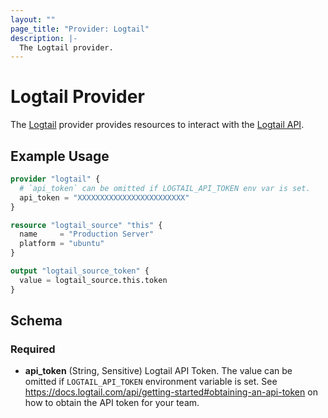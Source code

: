 ```yaml
---
layout: ""
page_title: "Provider: Logtail"
description: |-
  The Logtail provider.
---
```


# Logtail Provider

The [Logtail](https://logtail.com) provider provides resources to interact with the [Logtail API](https://docs.logtail.com/api/getting-started).

## Example Usage

```terraform
provider "logtail" {
  # `api_token` can be omitted if LOGTAIL_API_TOKEN env var is set.
  api_token = "XXXXXXXXXXXXXXXXXXXXXXXX"
}

resource "logtail_source" "this" {
  name     = "Production Server"
  platform = "ubuntu"
}

output "logtail_source_token" {
  value = logtail_source.this.token
}
```

<!-- schema generated by tfplugindocs -->
## Schema

### Required

- **api_token** (String, Sensitive) Logtail API Token. The value can be omitted if `LOGTAIL_API_TOKEN` environment variable is set. See https://docs.logtail.com/api/getting-started#obtaining-an-api-token on how to obtain the API token for your team.
